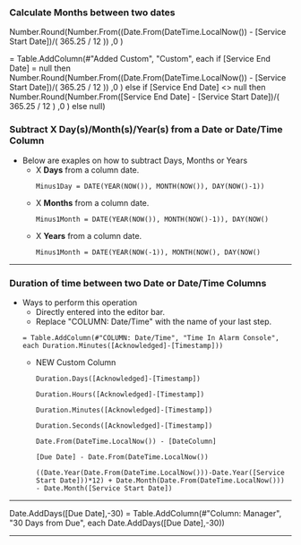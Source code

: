 ### Calculate Months between two dates

Number.Round(Number.From((Date.From(DateTime.LocalNow()) - [Service Start Date])/( 365.25 / 12 )) ,0 )

= Table.AddColumn(#"Added Custom", "Custom", each 
if [Service End Date] = null then Number.Round(Number.From((Date.From(DateTime.LocalNow()) - [Service Start Date])/( 365.25 / 12 )) ,0 )
else if [Service End Date] <> null then Number.Round(Number.From([Service End Date] - [Service Start Date])/( 365.25 / 12 ) ,0 )
else null)

### Subtract X Day(s)/Month(s)/Year(s) from a Date or Date/Time Column
 - Below are exaples on how to subtract Days, Months or Years
    - X **Days** from a column date.
      ```
      Minus1Day = DATE(YEAR(NOW()), MONTH(NOW()), DAY(NOW()-1))
      ```
    - X **Months** from a column date.
      ```
      Minus1Month = DATE(YEAR(NOW()), MONTH(NOW()-1)), DAY(NOW()
      ```
    - X **Years** from a column date.
      ```
      Minus1Month = DATE(YEAR(NOW(-1)), MONTH(NOW(), DAY(NOW()
      ```

***

### Duration of time between two Date or Date/Time Columns
 - Ways to perform this operation
    - Directly entered into the editor bar.
     - Replace "COLUMN: Date/Time" with the name of your last step.
      ```
      = Table.AddColumn(#"COLUMN: Date/Time", "Time In Alarm Console", each Duration.Minutes([Acknowledged]-[Timestamp]))
      ```
    - NEW Custom Column
      ```
      Duration.Days([Acknowledged]-[Timestamp])
      ```
      ```
      Duration.Hours([Acknowledged]-[Timestamp])
      ```
      ```
      Duration.Minutes([Acknowledged]-[Timestamp])
      ```
      ```
      Duration.Seconds([Acknowledged]-[Timestamp])
      ```
      ```
      Date.From(DateTime.LocalNow()) - [DateColumn]
      ```
      ```
      [Due Date] - Date.From(DateTime.LocalNow())
      ```
      ```
      ((Date.Year(Date.From(DateTime.LocalNow()))-Date.Year([Service Start Date]))*12) + Date.Month(Date.From(DateTime.LocalNow())) - Date.Month([Service Start Date])
      ```
***

Date.AddDays([Due Date],-30)
= Table.AddColumn(#"Column: Manager", "30 Days from Due", each Date.AddDays([Due Date],-30))
***
